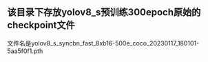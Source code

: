 ## 该目录下存放yolov8_s预训练300epoch原始的checkpoint文件
文件名是yolov8_s_syncbn_fast_8xb16-500e_coco_20230117_180101-5aa5f0f1.pth